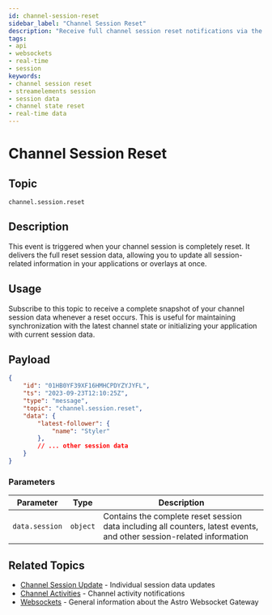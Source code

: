 ```yaml
---
id: channel-session-reset
sidebar_label: "Channel Session Reset"
description: "Receive full channel session reset notifications via the Astro Websocket Gateway"
tags:
- api
- websockets
- real-time
- session
keywords:
- channel session reset
- streamelements session
- session data
- channel state reset
- real-time data
---
```


# Channel Session Reset

## Topic

`channel.session.reset`

## Description

This event is triggered when your channel session is completely reset. It delivers the full reset session data, allowing you to update all session-related information in your applications or overlays at once.

## Usage

Subscribe to this topic to receive a complete snapshot of your channel session data whenever a reset occurs. This is useful for maintaining synchronization with the latest channel state or initializing your application with current session data.

## Payload

```json
{
    "id": "01HB0YF39XF16HMHCPDYZYJYFL",
    "ts": "2023-09-23T12:10:25Z",
    "type": "message",
    "topic": "channel.session.reset",
    "data": {
        "latest-follower": {
            "name": "Styler"
        },
        // ... other session data
    }
}
```

### Parameters

| Parameter      | Type     | Description                                                                                                           |
| -------------- | -------- | --------------------------------------------------------------------------------------------------------------------- |
| `data.session` | `object` | Contains the complete reset session data including all counters, latest events, and other session-related information |

## Related Topics

- [Channel Session Update](./channel-session-update.md) - Individual session data updates
- [Channel Activities](./channel-activities.md) - Channel activity notifications
- [Websockets](../index.md) - General information about the Astro Websocket Gateway
